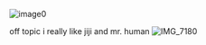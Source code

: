 ![image0](https://github.com/user-attachments/assets/0d8872f6-62a9-49be-a951-ea9aa69d041a)

off topic  i really like jiji and mr. human
![IMG_7180](https://github.com/user-attachments/assets/1f1f3d6f-0267-4d3a-8d90-9dec5b1ded08)
<!--
**scarletella/scarletella** is a ✨ _special_ ✨ repository because its `README.md` (this file) appears on your GitHub profile.

Here are some ideas to get you started:

- 🔭 I’m currently working on ...
- 🌱 I’m currently learning ...
- 👯 I’m looking to collaborate on ...
- 🤔 I’m looking for help with ...
- 💬 Ask me about ...
- 📫 How to reach me: ...
- 😄 Pronouns: ...
- ⚡ Fun fact: ...
-->
